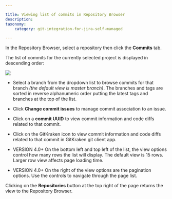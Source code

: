 ```yaml
---

title: Viewing list of commits in Repository Browser
description:
taxonomy:
    category: git-integration-for-jira-self-managed

---
```



In the Repository Browser, select a repository then click the **Commits** tab.

The list of commits for the currently selected project is displayed in descending order:

![](https://bigbrassband.atlassian.net/wiki/download/attachments/1930398681/gitserver-repo-browser-commits-view.png?version=1&modificationDate=1639989549090&cacheVersion=1&api=v2)

*   Select a branch from the dropdown list to browse commits for that branch _(the default view is master branch)_. The branches and tags are sorted in reverse alphanumeric order putting the latest tags and branches at the top of the list.

*   Click **Change commit issues** to manage commit association to an issue.

*   Click on a **commit UUID** to view commit information and code diffs related to that commit.

*   Click on the GitKraken icon to view commit information and code diffs related to that commit in GitKraken git client app.

*   VERSION 4.0+ On the bottom left and top left of the list, the view options control how many rows the list will display. The default view is 15 rows. Larger row view affects page loading time.

*   VERSION 4.0+ On the right of the view options are the pagination options. Use the controls to navigate through the page list.


Clicking on the **Repositories** button at the top right of the page returns the view to the Repository Browser.
